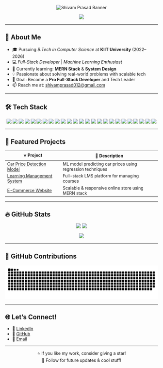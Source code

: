 <p align="center">
  <img src="https://github.com/Shivam-8200/Shivam-8200/blob/main/assets/banner.png" alt="Shivam Prasad Banner" />
</p>

<p align="center">
  <img src="https://readme-typing-svg.herokuapp.com?font=Fira+Code&size=24&duration=3000&pause=500&center=true&vCenter=true&color=00ADB5&width=1000&lines=Hello+%F0%9F%91%8B%2C+I'm+Shivam+Prasad!;Welcome+to+my+GitHub+Profile!;Full+Stack+Developer+%7C+ML+Enthusiast;Crafting+code+with+creativity+%26+logic!">
</p>

---

## 🌟 About Me

- 🎓 Pursuing *B.Tech in Computer Science* at **KIIT University** (2022–2026)  
- 💻 *Full-Stack Developer* | *Machine Learning Enthusiast*  
- 🌱 Currently learning: **MERN Stack** & **System Design**  
- 💡 Passionate about solving real-world problems with scalable tech  
- 🎯 Goal: Become a **Pro Full-Stack Developer** and Tech Leader
- 📫 Reach me at: [shivamprasad012@gmail.com](mailto:shivamprasad012@gmail.com)

---

## 🛠️ Tech Stack

<p align="center">
  <img src="https://img.shields.io/badge/C-00599C?style=for-the-badge&logo=c&logoColor=white"/>
  <img src="https://img.shields.io/badge/C++-blue?style=for-the-badge&logo=c%2B%2B&logoColor=white"/>
  <img src="https://img.shields.io/badge/Java-007396?style=for-the-badge&logo=java&logoColor=white"/>
  <img src="https://img.shields.io/badge/Python-3776AB?style=for-the-badge&logo=python&logoColor=white"/>
  <img src="https://img.shields.io/badge/SQL-336791?style=for-the-badge&logo=mysql&logoColor=white"/>
  <img src="https://img.shields.io/badge/PHP-777BB4?style=for-the-badge&logo=php&logoColor=white"/>
  <img src="https://img.shields.io/badge/Golang-00ADD8?style=for-the-badge&logo=go&logoColor=white"/>
  <img src="https://img.shields.io/badge/HTML5-E34F26?style=for-the-badge&logo=html5&logoColor=white"/>
  <img src="https://img.shields.io/badge/CSS3-1572B6?style=for-the-badge&logo=css3&logoColor=white"/>
  <img src="https://img.shields.io/badge/JavaScript-F7DF1E?style=for-the-badge&logo=javascript&logoColor=black"/>
  <img src="https://img.shields.io/badge/TailwindCSS-06B6D4?style=for-the-badge&logo=tailwindcss&logoColor=white"/>
  <img src="https://img.shields.io/badge/Angular-DD0031?style=for-the-badge&logo=angular&logoColor=white"/>
  <img src="https://img.shields.io/badge/React-61DAFB?style=for-the-badge&logo=react&logoColor=black"/>
  <img src="https://img.shields.io/badge/Next.js-000000?style=for-the-badge&logo=nextdotjs&logoColor=white"/>
  <img src="https://img.shields.io/badge/Node.js-339933?style=for-the-badge&logo=nodedotjs&logoColor=white"/>
  <img src="https://img.shields.io/badge/Express.js-000000?style=for-the-badge&logo=express&logoColor=white"/>
  <img src="https://img.shields.io/badge/MongoDB-47A248?style=for-the-badge&logo=mongodb&logoColor=white"/>
  <img src="https://img.shields.io/badge/MySQL-00758F?style=for-the-badge&logo=mysql&logoColor=white"/>
  <img src="https://img.shields.io/badge/Pandas-150458?style=for-the-badge&logo=pandas&logoColor=white"/>
  <img src="https://img.shields.io/badge/Scikit--Learn-F7931E?style=for-the-badge&logo=scikit-learn&logoColor=white"/>
  <img src="https://img.shields.io/badge/AWS-FF9900?style=for-the-badge&logo=amazonaws&logoColor=white"/>
  <img src="https://img.shields.io/badge/GCP-4285F4?style=for-the-badge&logo=googlecloud&logoColor=white"/>
  <img src="https://img.shields.io/badge/Linux-FCC624?style=for-the-badge&logo=linux&logoColor=black"/>
  <img src="https://img.shields.io/badge/Git-F05032?style=for-the-badge&logo=git&logoColor=white"/>
  <img src="https://img.shields.io/badge/Arduino-00979D?style=for-the-badge&logo=arduino&logoColor=white"/>
</p>

---

## 🚀 Featured Projects

| ⭐ Project | 🚀 Description |
|----------|----------------|
| [Car Price Detection Model](https://github.com/Shivam-8200/Car-Price-Detection) | ML model predicting car prices using regression techniques |
| [Learning Management System](https://github.com/Shivam-8200/LMS) | Full-stack LMS platform for managing courses |
| [E-Commerce Website](https://github.com/Shivam-8200/E-Commerce) | Scalable & responsive online store using MERN stack |

---

## 🔥 GitHub Stats

<p align="center">
  <img src="https://github-readme-stats.vercel.app/api?username=Shivam-8200&show_icons=true&theme=tokyonight&count_private=true" width="48%" />
  <img src="https://github-readme-streak-stats.herokuapp.com/?user=Shivam-8200&theme=tokyonight" width="48%" />
</p>

<p align="center">
  <img src="https://github-readme-stats.vercel.app/api/top-langs/?username=Shivam-8200&layout=compact&theme=tokyonight" width="40%" />
</p>

---

## 🐍 GitHub Contributions

<p align="center">
  <img src="https://github.com/Shivam-8200/Shivam-8200/blob/output/github-snake-dark.svg" alt="Snake animation" />
</p>

---

## 🌐 Let’s Connect!

- 💼 [LinkedIn](https://www.linkedin.com/in/shivam-prasad-8a3920269/)
- 🐙 [GitHub](https://github.com/Shivam-8200)
- 📧 [Email](mailto:shivamprasad012@gmail.com)

---

<p align="center">
  ⭐ If you like my work, consider giving a star!  
  <br>
  🔔 Follow for future updates & cool stuff!
</p>
